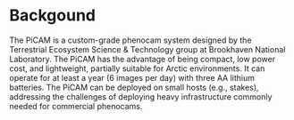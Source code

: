 # Backgound
The PiCAM is a custom-grade phenocam system designed by the Terrestrial Ecosystem Science & Technology group at Brookhaven National Laboratory. The PiCAM has the advantage of being compact, low power cost, and lightweight, partially suitable for Arctic environments. It can operate for at least a year (6 images per day) with three AA lithium batteries. The PiCAM can be deployed on small hosts (e.g., stakes), addressing the challenges of deploying heavy infrastructure commonly needed for commercial phenocams.
